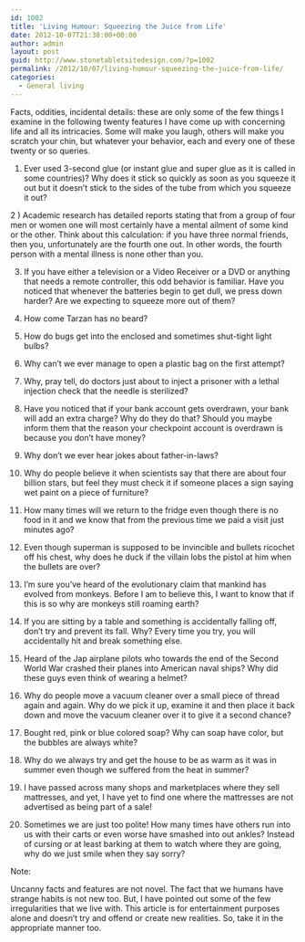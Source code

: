 ```yaml
---
id: 1002
title: 'Living Humour: Squeezing the Juice from Life'
date: 2012-10-07T21:38:00+00:00
author: admin
layout: post
guid: http://www.stonetabletsitedesign.com/?p=1002
permalink: /2012/10/07/living-humour-squeezing-the-juice-from-life/
categories:
  - General living
---
```

Facts, oddities, incidental details: these are only some of the few things I examine in the following twenty features I have come up with concerning life and all its intricacies. Some will make you laugh, others will make you scratch your chin, but whatever your behavior, each and every one of these twenty or so queries.

1) Ever used 3-second glue (or instant glue and super glue as it is called in some countries)? Why does it stick so quickly as soon as you squeeze it out but it doesn&#8217;t stick to the sides of the tube from which you squeeze it out?

2 ) Academic research has detailed reports stating that from a group of four men or women one will most certainly have a mental ailment of some kind or the other. Think about this calculation: if you have three normal friends, then you, unfortunately are the fourth one out. In other words, the fourth person with a mental illness is none other than you.

3) If you have either a television or a Video Receiver or a DVD or anything that needs a remote controller, this odd behavior is familiar. Have you noticed that whenever the batteries begin to get dull, we press down harder? Are we expecting to squeeze more out of them?

4) How come Tarzan has no beard?

5) How do bugs get into the enclosed and sometimes shut-tight light bulbs?

6) Why can&#8217;t we ever manage to open a plastic bag on the first attempt?

7) Why, pray tell, do doctors just about to inject a prisoner with a lethal injection check that the needle is sterilized?

8) Have you noticed that if your bank account gets overdrawn, your bank will add an extra charge? Why do they do that? Should you maybe inform them that the reason your checkpoint account is overdrawn is because you don&#8217;t have money?

9) Why don&#8217;t we ever hear jokes about father-in-laws?

10) Why do people believe it when scientists say that there are about four billion stars, but feel they must check it if someone places a sign saying wet paint on a piece of furniture?

11) How many times will we return to the fridge even though there is no food in it and we know that from the previous time we paid a visit just minutes ago?

12) Even though superman is supposed to be invincible and bullets ricochet off his chest, why does he duck if the villain lobs the pistol at him when the bullets are over?

13) I&#8217;m sure you&#8217;ve heard of the evolutionary claim that mankind has evolved from monkeys. Before I am to believe this, I want to know that if this is so why are monkeys still roaming earth?

14) If you are sitting by a table and something is accidentally falling off, don&#8217;t try and prevent its fall. Why? Every time you try, you will accidentally hit and break something else.

15) Heard of the Jap airplane pilots who towards the end of the Second World War crashed their planes into American naval ships? Why did these guys even think of wearing a helmet?

16) Why do people move a vacuum cleaner over a small piece of thread again and again. Why do we pick it up, examine it and then place it back down and move the vacuum cleaner over it to give it a second chance?

17) Bought red, pink or blue colored soap? Why can soap have color, but the bubbles are always white?

18) Why do we always try and get the house to be as warm as it was in summer even though we suffered from the heat in summer?

19) I have passed across many shops and marketplaces where they sell mattresses, and yet, I have yet to find one where the mattresses are not advertised as being part of a sale!

20) Sometimes we are just too polite! How many times have others run into us with their carts or even worse have smashed into out ankles? Instead of cursing or at least barking at them to watch where they are going, why do we just smile when they say sorry?

Note:
  
Uncanny facts and features are not novel. The fact that we humans have strange habits is not new too. But, I have pointed out some of the few irregularities that we live with. This article is for entertainment purposes alone and doesn&#8217;t try and offend or create new realities. So, take it in the appropriate manner too.